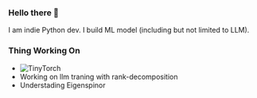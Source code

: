 ### Hello there 👋


I am indie Python dev. I build ML model (including but not limited to LLM).


### Thing Working On
- ![TinyTorch](https://github.com/joey00072/Tinytorch)
- Working on llm traning with rank-decomposition 
- Understading Eigenspinor


